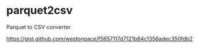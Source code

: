 # parquet2csv
Parquet to CSV converter

https://gist.github.com/westonpace/f5657117d7121b84c1356adec350fdb2
